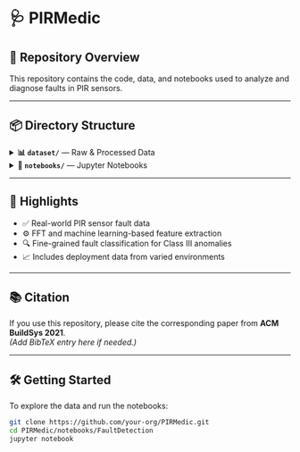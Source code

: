 # 🩺 PIRMedic

## 📁 Repository Overview

This repository contains the code, data, and notebooks used to analyze and diagnose faults in PIR sensors.

---

## 📦 Directory Structure

<details>
<summary><strong>📊 <code>dataset/</code></strong> — Raw & Processed Data</summary>

| Path | Description |
|------|-------------|
| `FaultDetection/faulty_vs_working.csv` | Mixed dataset of `Aout` signals from working and faulty sensors |
| `FaultDetectionFeatures/` | Extracted FFT and FFT-based features for classifying sensor health |
| `FineGrainedFaultAnalysis/` | `Aout` signals from Class III faulty sensors: paper, tape, and dust |
| `FineGrainedFaultAnalysisFeatures/` | FFT-based features for diagnosing specific Class III fault types |
| `deployments/` | Data (raw and processed) from real-world deployments:<br>📍 *Elevator*, *Lobby*, *Starbucks* |
</details>

<details>
<summary><strong>📓 <code>notebooks/</code></strong> — Jupyter Notebooks</summary>

| Folder | Purpose |
|--------|---------|
| `FaultDetection/` | Notebooks for detecting faulty vs. working sensors |
| `FineGrainedFaultAnalysis/` | Notebooks for diagnosing Class III faults (paper, tape, dust) |
</details>

---

## 📌 Highlights

- ✅ Real-world PIR sensor fault data
- ⚙️ FFT and machine learning-based feature extraction
- 🔍 Fine-grained fault classification for Class III anomalies
- 📈 Includes deployment data from varied environments

---

## 📚 Citation

If you use this repository, please cite the corresponding paper from **ACM BuildSys 2021**.  
*(Add BibTeX entry here if needed.)*

---

## 🛠️ Getting Started

To explore the data and run the notebooks:

```bash
git clone https://github.com/your-org/PIRMedic.git
cd PIRMedic/notebooks/FaultDetection
jupyter notebook
```
